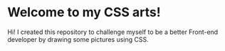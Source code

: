 # Welcome to my CSS arts!

Hi! I created this repository to challenge myself to be a better Front-end developer by drawing some pictures using CSS.
